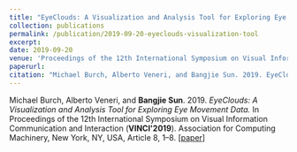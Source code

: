 ```yaml
---
title: "EyeClouds: A Visualization and Analysis Tool for Exploring Eye Movement Data"
collection: publications
permalink: /publication/2019-09-20-eyeclouds-visualization-tool
excerpt: 
date: 2019-09-20
venue: 'Proceedings of the 12th International Symposium on Visual Information Communication and Interaction'
paperurl: 
citation: "Michael Burch, Alberto Veneri, and Bangjie Sun. 2019. EyeClouds: A Visualization and Analysis Tool for Exploring Eye Movement Data. In Proceedings of the 12th International Symposium on Visual Information Communication and Interaction (VINCI'2019). Association for Computing Machinery, New York, NY, USA, Article 8, 1–8."
---
```

Michael Burch, Alberto Veneri, and **Bangjie Sun**. 2019. *EyeClouds: A Visualization and Analysis Tool for Exploring Eye Movement Data.* In Proceedings of the 12th International Symposium on Visual Information Communication and Interaction (**VINCI'2019**). Association for Computing Machinery, New York, NY, USA, Article 8, 1–8. \[[paper](https://sunbangjie.github.io/files/EyeClouds.pdf)\]